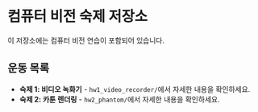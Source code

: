 # 컴퓨터 비전 숙제 저장소

이 저장소에는 컴퓨터 비전 연습이 포함되어 있습니다.

## 운동 목록
- **숙제 1: 비디오 녹화기** - `hw1_video_recorder/`에서 자세한 내용을 확인하세요.
- **숙제 2: 카툰 렌더링** - `hw2_phantom/`에서 자세한 내용을 확인하세요.
